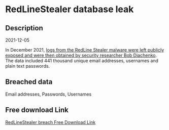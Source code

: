 # RedLineStealer database leak

## Description

2021-12-05

In December 2021, <a href="https://twitter.com/MayhemDayOne/status/1474749233475596292" target="_blank" rel="noopener">logs from the RedLine Stealer malware were left publicly exposed and were then obtained by security researcher Bob Diachenko</a>. The data included 441 thousand unique email addresses, usernames and plain text passwords.

## Breached data

Email addresses, Passwords, Usernames

## Free download Link

[RedLineStealer breach Free Download Link](https://link-to.net/1229997/246.1991442831669/dynamic/?r=aHR0cHM6Ly93d3cubWVkaWFmaXJlLmNvbS92aWV3L3JWOEJYWDI3N2NKSzVMRy8vZmlsZQ==)
